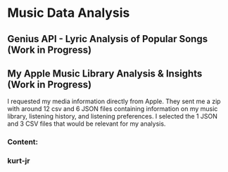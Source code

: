 # Music Data Analysis 
## Genius API -  Lyric Analysis of Popular Songs (Work in Progress)
## My Apple Music Library Analysis & Insights (Work in Progress)
I requested my media information directly from Apple. They sent me a zip with around 12 csv and 6 JSON files containing information on my music library, listening history, and listening preferences. I selected the 1 JSON and 3 CSV files that would be relevant for my analysis.
### Content:
### kurt-jr
